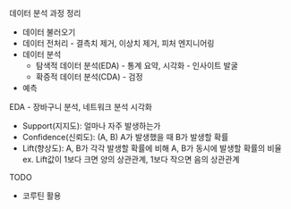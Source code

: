 데이터 분석 과정 정리
- 데이터 불러오기
- 데이터 전처리 - 결측치 제거, 이상치 제거, 피처 엔지니어링
- 데이터 분석
	- 탐색적 데이터 분석(EDA) - 통계 요약, 시각화 - 인사이트 발굴
	- 확증적 데이터 분석(CDA) - 검정
- 예측

EDA - 장바구니 분석, 네트워크 분석 시각화

- Support(지지도): 얼마나 자주 발생하는가
- Confidence(신뢰도): (A, B) A가 발생했을 때 B가 발생할 확률
- Lift(향상도): A, B가 각각 발생할 확률에 비해 A, B가 동시에 발생할 확률의 비율
	ex. Lift값이 1보다 크면 양의 상관관계, 1보다 작으면 음의 상관관계

TODO
- 코루틴 활용
